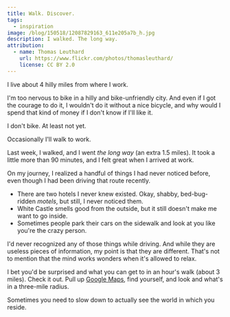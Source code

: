 ```yaml
---
title: Walk. Discover.
tags:
  - inspiration
image: /blog/150518/12087829163_611e205a7b_h.jpg
description: I walked. The long way.
attribution:
  - name: Thomas Leuthard
    url: https://www.flickr.com/photos/thomasleuthard/
    license: CC BY 2.0
---
```


I live about 4 hilly miles from where I work.

I'm too nervous to bike in a hilly and bike-unfriendly city. And even if I got the courage to do it, I wouldn't do it without a nice bicycle, and why would I spend that kind of money if I don't know if I'll like it.

I don't bike. At least not yet.

Occasionally I'll walk to work.

Last week, I walked, and I went _the long way_ (an extra 1.5 miles). It took a little more than 90 minutes, and I felt great when I arrived at work.

On my journey, I realized a handful of things I had never noticed before, even though I had been driving that route recently.

- There are two hotels I never knew existed. Okay, shabby, bed-bug-ridden _motels_, but still, I never noticed them.
- White Castle smells good from the outside, but it still doesn't make me want to go inside.
- Sometimes people park their cars on the sidewalk and look at you like you're the crazy person.

I'd never recognized any of those things while driving. And while they are useless pieces of information, my point is that they are different. That's not to mention that the mind works wonders when it's allowed to relax.

I bet you'd be surprised and what you can get to in an hour's walk (about 3 miles). Check it out. Pull up [Google Maps](https://www.google.com/maps), find yourself, and look and what's in a three-mile radius.

Sometimes you need to slow down to actually see the world in which you reside.
